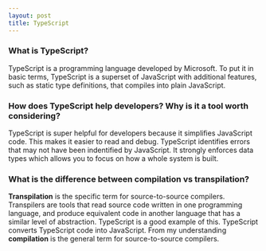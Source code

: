 ```yaml
---
layout: post
title: TypeScript
---
```


### What is TypeScript?

TypeScript is a programming language developed by Microsoft. To put it in basic terms, TypeScript is a superset of JavaScript with additional features, such as static type definitions, that compiles into plain JavaScript. 

### How does TypeScript help developers? Why is it a tool worth considering?

 TypeScript is super helpful for developers because it simplifies JavaScript code. This makes it easier to read and debug. TypeScript identifies errors that may not have been indentified by JavaScript. It strongly enforces data types which allows you to focus on how a whole system is built. 

### What is the difference between compilation vs transpilation?

**Transpilation** is the specific term for source-to-source compilers. Transpilers are tools that read source code written in one programming language, and produce equivalent code in another language that has a similar level of abstraction. TypeScript is a good example of this. TypeScript converts TypeScript code into JavaScript. From my understanding **compilation** is the general term for source-to-source compilers. 